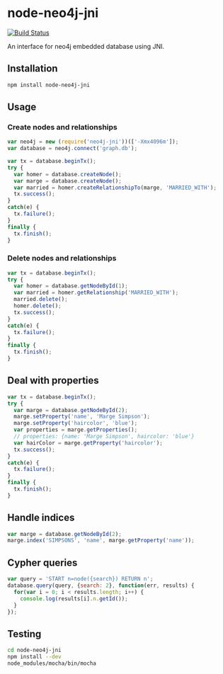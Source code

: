 # node-neo4j-jni

[![Build Status](https://travis-ci.org/joewhite86/node-neo4j-jni.png?branch=master)](https://travis-ci.org/joewhite86/node-neo4j-jni)

An interface for neo4j embedded database using JNI.

## Installation

``` bash
npm install node-neo4j-jni
```

## Usage

### Create nodes and relationships

``` javascript
var neo4j = new (require('neo4j-jni'))(['-Xmx4096m']);
var database = neo4j.connect('graph.db');

var tx = database.beginTx();
try {
  var homer = database.createNode();
  var marge = database.createNode();
  var married = homer.createRelationshipTo(marge, 'MARRIED_WITH');
  tx.success();
}
catch(e) {
  tx.failure();
}
finally {
  tx.finish(); 
}
```

### Delete nodes and relationships

``` javascript
var tx = database.beginTx();
try {
  var homer = database.getNodeById(1);
  var married = homer.getRelationship('MARRIED_WITH');
  married.delete();
  homer.delete();
  tx.success();
}
catch(e) {
  tx.failure();
}
finally {
  tx.finish();
}
```

## Deal with properties

``` javascript
var tx = database.beginTx();
try {
  var marge = database.getNodeById(2);
  marge.setProperty('name', 'Marge Simpson');
  marge.setProperty('haircolor', 'blue');
  var properties = marge.getProperties();
  // properties: {name: 'Marge Simpson', haircolor: 'blue'}
  var hairColor = marge.getProperty('haircolor');
  tx.success();
}
catch(e) {
  tx.failure();
}
finally {
  tx.finish(); 
}
```

## Handle indices

``` javascript
var marge = database.getNodeById(2);
marge.index('SIMPSONS', 'name', marge.getProperty('name'));
```

## Cypher queries

``` javascript
var query = 'START n=node({search}) RETURN n';
database.query(query, {search: 2}, function(err, results) {
  for(var i = 0; i < results.length; i++) {
    console.log(results[i].n.getId());
  }
});
```

## Testing

``` bash
cd node-neo4j-jni
npm install --dev
node_modules/mocha/bin/mocha
```